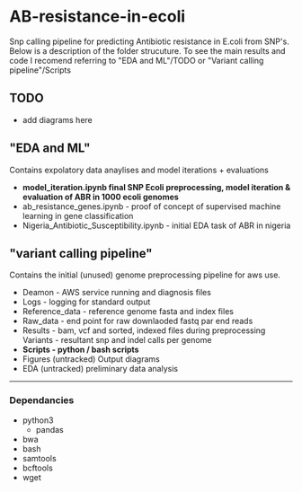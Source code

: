 # AB-resistance-in-ecoli
Snp calling pipeline for predicting Antibiotic resistance in E.coli from SNP's. Below is a description of the folder strucuture. 
To see the main results and code I recomend referring to "EDA and ML"/TODO or "Variant calling pipeline"/Scripts

## TODO
- add diagrams here 


## "EDA and ML"
Contains expolatory data anaylises and model iterations + evaluations

- **model_iteration.ipynb final SNP Ecoli preprocessing, model iteration & evaluation of ABR in 1000 ecoli genomes**
- ab_resistance_genes.ipynb - proof of concept of supervised machine learning in gene classification 
- Nigeria_Antibiotic_Susceptibility.ipynb - initial EDA task of ABR in nigeria



## "variant calling pipeline"
Contains the initial (unused) genome preprocessing pipeline for aws use.

- Deamon - AWS service running and diagnosis files
- Logs - logging for standard output 
- Reference_data - reference genome fasta and index files
- Raw_data - end point for raw downlaoded fastq par end reads
- Results - bam, vcf and sorted, indexed files during preprocessing
    Variants - resultant snp and indel calls per genome
- **Scripts - python / bash scripts**
- Figures (untracked)
    Output diagrams 
- EDA (untracked) preliminary data analysis




---
### Dependancies
- python3
    - pandas
- bwa
- bash
- samtools
- bcftools
- wget

